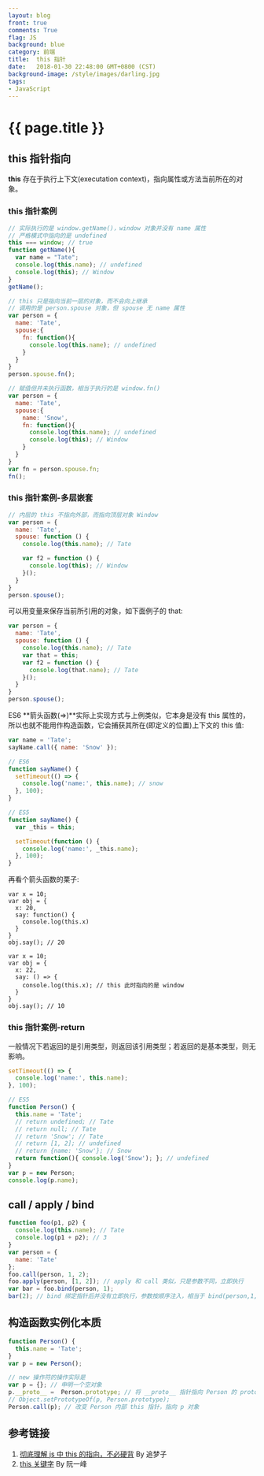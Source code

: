 ```yaml
---
layout: blog
front: true
comments: True
flag: JS
background: blue
category: 前端
title:  this 指针
date:   2018-01-30 22:48:00 GMT+0800 (CST)
background-image: /style/images/darling.jpg
tags:
- JavaScript
---
```

# {{ page.title }}

## this 指针指向

**this** 存在于执行上下文(executation context)，指向属性或方法当前所在的对象。

### this 指针案例

```js
// 实际执行的是 window.getName()，window 对象并没有 name 属性
// 严格模式中指向的是 undefined
this === window; // true
function getName(){
  var name = "Tate";
  console.log(this.name); // undefined
  console.log(this); // Window
}
getName();
```

```js
// this 只是指向当前一层的对象，而不会向上继承
// 调用的是 person.spouse 对象，但 spouse 无 name 属性
var person = {
  name: 'Tate',
  spouse:{
    fn: function(){
      console.log(this.name); // undefined
    }
  }
}
person.spouse.fn();
```

```js
// 赋值但并未执行函数，相当于执行的是 window.fn()
var person = {
  name: 'Tate',
  spouse:{
    name: 'Snow',
    fn: function(){
      console.log(this.name); // undefined
      console.log(this); // Window
    }
  }
}
var fn = person.spouse.fn;
fn();
```

### this 指针案例-多层嵌套

```js
// 内层的 this 不指向外部，而指向顶层对象 Window
var person = {
  name: 'Tate',
  spouse: function () {
    console.log(this.name); // Tate

    var f2 = function () {
      console.log(this); // Window
    }();
  }
}
person.spouse();
```

可以用变量来保存当前所引用的对象，如下面例子的 that:

```js
var person = {
  name: 'Tate',
  spouse: function () {
    console.log(this.name); // Tate
    var that = this;
    var f2 = function () {
      console.log(that.name); // Tate
    }();
  }
}
person.spouse();
```

ES6 **箭头函数(=>)**实际上实现方式与上例类似，它本身是没有 this 属性的，所以也就不能用作构造函数，它会捕获其所在(即定义的位置)上下文的 this 值:

```js
var name = 'Tate';
sayName.call({ name: 'Snow' });

// ES6
function sayName() {
  setTimeout(() => {
    console.log('name:', this.name); // snow
  }, 100);
}

// ES5
function sayName() {
  var _this = this;

  setTimeout(function () {
    console.log('name:', _this.name);
  }, 100);
}
```

再看个箭头函数的栗子:

```JS
var x = 10;
var obj = {
  x: 20,
  say: function() {
    console.log(this.x)
  }
}
obj.say(); // 20
```

```JS
var x = 10;
var obj = {
  x: 22,
  say: () => {
    console.log(this.x); // this 此时指向的是 window
  }
}
obj.say(); // 10
```

### this 指针案例-return

一般情况下若返回的是引用类型，则返回该引用类型；若返回的是基本类型，则无影响。

```js
setTimeout(() => {
  console.log('name:', this.name);
}, 100);

// ES5
function Person() {
  this.name = 'Tate';
  // return undefined; // Tate
  // return null; // Tate
  // return 'Snow'; // Tate
  // return [1, 2]; // undefined
  // return {name: 'Snow'}; // Snow
  return function(){ console.log('Snow'); }; // undefined
}
var p = new Person;
console.log(p.name);
```

## call / apply / bind

```js
function foo(p1, p2) {
  console.log(this.name); // Tate
  console.log(p1 + p2); // 3
}
var person = {
  name: 'Tate'
};
foo.call(person, 1, 2);
foo.apply(person, [1, 2]); // apply 和 call 类似，只是参数不同，立即执行
var bar = foo.bind(person, 1);
bar(2); // bind 绑定指针后并没有立即执行，参数按顺序注入，相当于 bind(person,1,2)
```

## 构造函数实例化本质

```js
function Person() {
  this.name = 'Tate';
}
var p = new Person();

// new 操作符的操作实际是
var p = {}; // 申明一个空对象
p.__proto__ =  Person.prototype; // 将 __proto__ 指针指向 Person 的 prototype，即其原型对象
// Object.setPrototypeOf(p, Person.prototype);
Person.call(p); // 改变 Person 内部 this 指针，指向 p 对象
```

## 参考链接

1. [彻底理解 js 中 this 的指向，不必硬背](https://www.cnblogs.com/pssp/p/5216085.html) By 追梦子
1. [this 关键字](http://javascript.ruanyifeng.com/oop/this.html#toc5) By 阮一峰